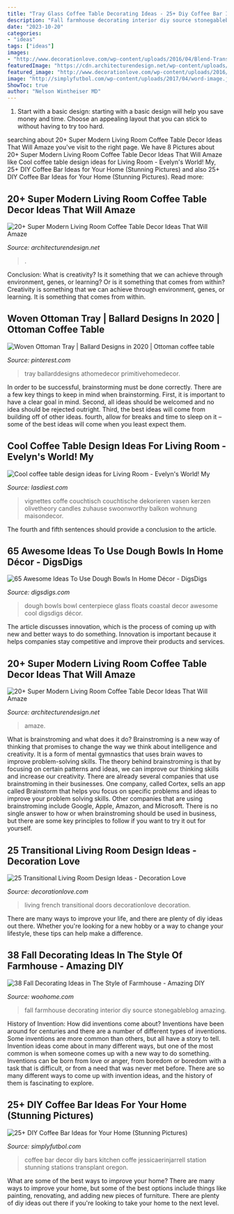 ```yaml
---
title: "Tray Glass Coffee Table Decorating Ideas - 25+ Diy Coffee Bar Ideas For Your Home (stunning Pictures)"
description: "Fall farmhouse decorating interior diy source stonegableblog amazing"
date: "2023-10-20"
categories:
- "ideas"
tags: ["ideas"]
images:
- "http://www.decorationlove.com/wp-content/uploads/2016/04/Blend-Transitional-Living-Room-Design.jpg"
featuredImage: "https://cdn.architecturendesign.net/wp-content/uploads/2015/11/AD-21-bottle-vase-coffee-table-decor.jpg"
featured_image: "http://www.decorationlove.com/wp-content/uploads/2016/04/Blend-Transitional-Living-Room-Design.jpg"
image: "http://simplyfutbol.com/wp-content/uploads/2017/04/word-image.jpeg"
ShowToc: true
author: "Nelson Wintheiser MD"
---
```



1. Start with a basic design: starting with a basic design will help you save money and time. Choose an appealing layout that you can stick to without having to try too hard.

	

		
searching about 20+ Super Modern Living Room Coffee Table Decor Ideas That Will Amaze you've visit to the right page. We have 8 Pictures about 20+ Super Modern Living Room Coffee Table Decor Ideas That Will Amaze like Cool coffee table design ideas for Living Room - Evelyn&#039;s World! My, 25+ DIY Coffee Bar Ideas for Your Home (Stunning Pictures) and also 25+ DIY Coffee Bar Ideas for Your Home (Stunning Pictures). Read more:
		
    
## 20+ Super Modern Living Room Coffee Table Decor Ideas That Will Amaze

<img loading=lazy src="https://cdn.architecturendesign.net/wp-content/uploads/2015/11/AD-21-bottle-vase-coffee-table-decor.jpg" onerror="this.onerror=null;this.src='https://tse4.mm.bing.net/th?id=OIP.kWCZLd9woBskpfGy9AqRaAHaKc&amp;pid=15.1';" alt="20+ Super Modern Living Room Coffee Table Decor Ideas That Will Amaze">

_Source: architecturendesign.net_

>. 

	

Conclusion: What is creativity? Is it something that we can achieve through environment, genes, or learning? Or is it something that comes from within?
Creativity is something that we can achieve through environment, genes, or learning. It is something that comes from within.

    
## Woven Ottoman Tray | Ballard Designs In 2020 | Ottoman Coffee Table

<img loading=lazy src="https://i.pinimg.com/736x/fa/f6/ad/faf6ad9433f9c7d9f9246646960137f0.jpg" onerror="this.onerror=null;this.src='https://tse1.mm.bing.net/th?id=OIP.iRSivsYmS5o4KaJ-VgVMjQAAAA&amp;pid=15.1';" alt="Woven Ottoman Tray | Ballard Designs in 2020 | Ottoman coffee table">

_Source: pinterest.com_

>tray ballarddesigns athomedecor primitivehomedecor. 

	

In order to be successful, brainstorming must be done correctly. There are a few key things to keep in mind when brainstorming. First, it is important to have a clear goal in mind. Second, all ideas should be welcomed and no idea should be rejected outright. Third, the best ideas will come from building off of other ideas. fourth, allow for breaks and time to sleep on it – some of the best ideas will come when you least expect them.

    
## Cool Coffee Table Design Ideas For Living Room - Evelyn&#039;s World! My

<img loading=lazy src="https://www.lasdiest.com/wp-content/uploads/2020/03/Lovely-coffee-table-decor-design-ideas-for-Living-Room-33.jpg" onerror="this.onerror=null;this.src='https://tse2.mm.bing.net/th?id=OIP.m_gdOKaCAYZsRWJXwYblUQHaLH&amp;pid=15.1';" alt="Cool coffee table design ideas for Living Room - Evelyn&#039;s World! My">

_Source: lasdiest.com_

>vignettes coffe couchtisch couchtische dekorieren vasen kerzen olivetheory candles zuhause swoonworthy balkon wohnung maisondecor. 

	

The fourth and fifth sentences should provide a conclusion to the article.

    
## 65 Awesome Ideas To Use Dough Bowls In Home Décor - DigsDigs

<img loading=lazy src="https://www.digsdigs.com/photos/awesome-ideas-to-use-dough-bowls-in-home-decor-23.jpg" onerror="this.onerror=null;this.src='https://tse3.mm.bing.net/th?id=OIP.-YKA35U7zVpWRs39GJWjvQAAAA&amp;pid=15.1';" alt="65 Awesome Ideas To Use Dough Bowls In Home Décor - DigsDigs">

_Source: digsdigs.com_

>dough bowls bowl centerpiece glass floats coastal decor awesome cool digsdigs décor. 

	

The article discusses innovation, which is the process of coming up with new and better ways to do something. Innovation is important because it helps companies stay competitive and improve their products and services.

    
## 20+ Super Modern Living Room Coffee Table Decor Ideas That Will Amaze

<img loading=lazy src="https://cdn.architecturendesign.net/wp-content/uploads/2015/11/AD-03-warm-candle-lighted-home-decor.jpg" onerror="this.onerror=null;this.src='https://tse1.mm.bing.net/th?id=OIP.U2GCJjcjYH24KabN9h4EuwHaLH&amp;pid=15.1';" alt="20+ Super Modern Living Room Coffee Table Decor Ideas That Will Amaze">

_Source: architecturendesign.net_

>amaze. 

	

What is brainstroming and what does it do?
Brainstroming is a new way of thinking that promises to change the way we think about intelligence and creativity. It is a form of mental gymnastics that uses brain waves to improve problem-solving skills. The theory behind brainstroming is that by focusing on certain patterns and ideas, we can improve our thinking skills and increase our creativity.
There are already several companies that use brainstroming in their businesses. One company, called Cortex, sells an app called Brainstorm that helps you focus on specific problems and ideas to improve your problem solving skills. Other companies that are using brainstroming include Google, Apple, Amazon, and Microsoft. There is no single answer to how or when brainstroming should be used in business, but there are some key principles to follow if you want to try it out for yourself.

    
## 25 Transitional Living Room Design Ideas - Decoration Love

<img loading=lazy src="http://www.decorationlove.com/wp-content/uploads/2016/04/Blend-Transitional-Living-Room-Design.jpg" onerror="this.onerror=null;this.src='https://tse1.mm.bing.net/th?id=OIP.4IT3V6yIgRrojacZtOdhiwHaLH&amp;pid=15.1';" alt="25 Transitional Living Room Design Ideas - Decoration Love">

_Source: decorationlove.com_

>living french transitional doors decorationlove decoration. 

	

There are many ways to improve your life, and there are plenty of diy ideas out there. Whether you're looking for a new hobby or a way to change your lifestyle, these tips can help make a difference.

    
## 38 Fall Decorating Ideas In The Style Of Farmhouse - Amazing DIY

<img loading=lazy src="http://www.woohome.com/wp-content/uploads/2017/09/fall-decorating-ideas-in-farmhouse-style-29.jpg" onerror="this.onerror=null;this.src='https://tse3.mm.bing.net/th?id=OIP.ZxgQr8Cjmwcy5HqMxXb_-wHaLL&amp;pid=15.1';" alt="38 Fall Decorating Ideas in The Style of Farmhouse - Amazing DIY">

_Source: woohome.com_

>fall farmhouse decorating interior diy source stonegableblog amazing. 

	

History of Invention: How did inventions come about?
Inventions have been around for centuries and there are a number of different types of inventions. Some inventions are more common than others, but all have a story to tell. Invention ideas come about in many different ways, but one of the most common is when someone comes up with a new way to do something. Inventions can be born from love or anger, from boredom or boredom with a task that is difficult, or from a need that was never met before. There are so many different ways to come up with invention ideas, and the history of them is fascinating to explore.

    
## 25+ DIY Coffee Bar Ideas For Your Home (Stunning Pictures)

<img loading=lazy src="http://simplyfutbol.com/wp-content/uploads/2017/04/word-image.jpeg" onerror="this.onerror=null;this.src='https://tse4.mm.bing.net/th?id=OIP.wdmOrMZrixDYhsxGaRL5lAHaLH&amp;pid=15.1';" alt="25+ DIY Coffee Bar Ideas for Your Home (Stunning Pictures)">

_Source: simplyfutbol.com_

>coffee bar decor diy bars kitchen coffe jessicaerinjarrell station stunning stations transplant oregon. 

	

What are some of the best ways to improve your home?
There are many ways to improve your home, but some of the best options include things like painting, renovating, and adding new pieces of furniture. There are plenty of diy ideas out there if you're looking to take your home to the next level.

